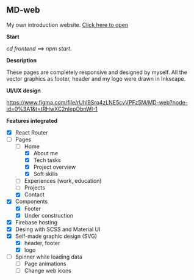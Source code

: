## MD-web
My own introduction website.
[Click here to open](markdemeter-dev.web.app)

**Start**

*cd frontend* ==> *npm start*.

**Description**

These pages are completely responsive and designed by myself. All the vector graphics as footer, header and my logo were drawn in Inkscape.

**UI/UX design**

https://www.figma.com/file/rUhl9Sro4zLNE5cvVPFz5M/MD-web?node-id=0%3A1&t=tRHwXC2nIepObnWI-1

**Features integrated**
 - [x] React Router
 - [ ] Pages
	 - [ ] Home
		 - [x] About me
		 - [x] Tech tasks
		 - [x] Project overview
		 - [x] Soft skills
	 - [ ] Experiences (work, education)
	 - [ ] Projects
	 - [x] Contact
 - [x] Components
	 - [x] Footer
	 - [x] Under construction
 - [x] Firebase hosting
 - [x] Desing with SCSS and Material UI
 - [x] Self-made graphic design (SVG)
	 - [x] header, footer
	 - [x] logo
 - [ ] Spinner while loading data
	- [ ] Page animations
	- [ ] Change web icons